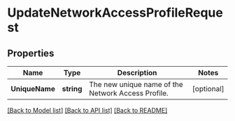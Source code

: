 # UpdateNetworkAccessProfileRequest

## Properties

Name | Type | Description | Notes
------------ | ------------- | ------------- | -------------
**UniqueName** | **string** | The new unique name of the Network Access Profile. | [optional] 

[[Back to Model list]](../README.md#documentation-for-models) [[Back to API list]](../README.md#documentation-for-api-endpoints) [[Back to README]](../README.md)



